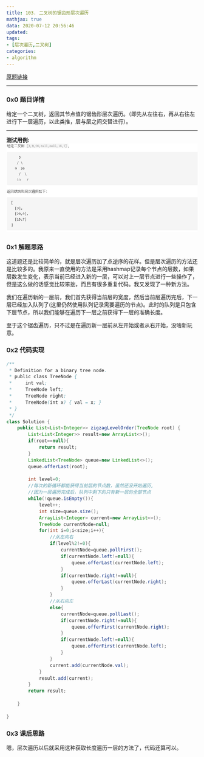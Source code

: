 ```yaml
---
title: 103. 二叉树的锯齿形层次遍历
mathjax: true
data: 2020-07-12 20:56:46
updated:
tags:
- [层次遍历,二叉树]
categories:
- algorithm
---
```



[原题链接](https://leetcode-cn.com/problems/binary-tree-zigzag-level-order-traversal/)

---

### 0x0 题目详情

给定一个二叉树，返回其节点值的锯齿形层次遍历。（即先从左往右，再从右往左进行下一层遍历，以此类推，层与层之间交替进行）。

---

**测试用例:**
![103](images/103.png)

### 0x1 解题思路

这道题还是比较简单的，就是层次遍历加了点逆序的花样。但是层次遍历的方法还是比较多的。我原来一直使用的方法是采用hashmap记录每个节点的层数，如果层数发生变化，表示当前已经进入新的一层，可以对上一层节点进行一些操作了，但是这么做的话感觉比较笨拙，而且有很多重复代码。我又发现了一种新方法。

我们在遍历新的一层前，我们首先获得当前层的宽度，然后当前层遍历完后，下一层已经加入队列了(这里仍然使用队列记录需要遍历的节点)。此时的队列是只包含下层节点，所以我们能够在遍历下一层之前获得下一层的准确长度。

至于这个锯齿遍历，只不过是在遍历新一层前从左开始或者从右开始，没啥新玩意。

### 0x2 代码实现

``` java
/**
 * Definition for a binary tree node.
 * public class TreeNode {
 *     int val;
 *     TreeNode left;
 *     TreeNode right;
 *     TreeNode(int x) { val = x; }
 * }
 */
class Solution {
    public List<List<Integer>> zigzagLevelOrder(TreeNode root) {
        List<List<Integer>> result=new ArrayList<>();
        if(root==null){
            return result;
        }
        LinkedList<TreeNode> queue=new LinkedList<>();
        queue.offerLast(root);
        
        int level=0;
        //每次的新循环都能获得当前层的节点数，虽然还没开始遍历,
        //因为一层遍历完成后，队列中剩下的只有新一层的全部节点
        while(!queue.isEmpty()){
            level++;
            int size=queue.size();
            ArrayList<Integer> current=new ArrayList<>();
            TreeNode currentNode=null;
            for(int i=0;i<size;i++){
                //从左向右
                if(level%2!=0){
                    currentNode=queue.pollFirst();
                    if(currentNode.left!=null){
                        queue.offerLast(currentNode.left);
                    }
                    if(currentNode.right!=null){
                        queue.offerLast(currentNode.right);
                    }
                }
                //从右向左
                else{
                    currentNode=queue.pollLast();
                    if(currentNode.right!=null){
                        queue.offerFirst(currentNode.right);
                    }
                    if(currentNode.left!=null){
                        queue.offerFirst(currentNode.left);
                    } 
                }
                current.add(currentNode.val);
            }
            result.add(current);
        }
        return result; 

    }
     
}
```

### 0x3 课后思路

嗯，层次遍历以后就采用这种获取长度遍历一层的方法了，代码还算可以。
